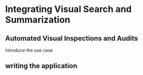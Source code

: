 # Integrating Visual Search and Summarization

## Automated Visual Inspections and Audits

Introduce the use case

## writing the application